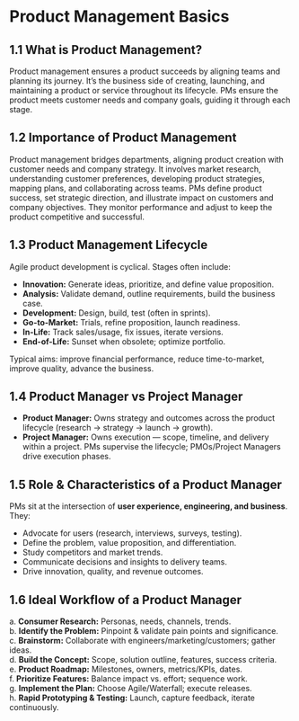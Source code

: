 # Product Management Basics

## 1.1 What is Product Management?
Product management ensures a product succeeds by aligning teams and planning its journey. It’s the business side of creating, launching, and maintaining a product or service throughout its lifecycle. PMs ensure the product meets customer needs and company goals, guiding it through each stage.

## 1.2 Importance of Product Management
Product management bridges departments, aligning product creation with customer needs and company strategy. It involves market research, understanding customer preferences, developing product strategies, mapping plans, and collaborating across teams. PMs define product success, set strategic direction, and illustrate impact on customers and company objectives. They monitor performance and adjust to keep the product competitive and successful.

## 1.3 Product Management Lifecycle
Agile product development is cyclical. Stages often include:
- **Innovation:** Generate ideas, prioritize, and define value proposition.
- **Analysis:** Validate demand, outline requirements, build the business case.
- **Development:** Design, build, test (often in sprints).
- **Go-to-Market:** Trials, refine proposition, launch readiness.
- **In-Life:** Track sales/usage, fix issues, iterate versions.
- **End-of-Life:** Sunset when obsolete; optimize portfolio.

Typical aims: improve financial performance, reduce time-to-market, improve quality, advance the business.

## 1.4 Product Manager vs Project Manager
- **Product Manager:** Owns strategy and outcomes across the product lifecycle (research → strategy → launch → growth).
- **Project Manager:** Owns execution — scope, timeline, and delivery within a project.
PMs supervise the lifecycle; PMOs/Project Managers drive execution phases.

## 1.5 Role & Characteristics of a Product Manager
PMs sit at the intersection of **user experience, engineering, and business**. They:
- Advocate for users (research, interviews, surveys, testing).
- Define the problem, value proposition, and differentiation.
- Study competitors and market trends.
- Communicate decisions and insights to delivery teams.
- Drive innovation, quality, and revenue outcomes.

## 1.6 Ideal Workflow of a Product Manager
a. **Consumer Research:** Personas, needs, channels, trends.  
b. **Identify the Problem:** Pinpoint & validate pain points and significance.  
c. **Brainstorm:** Collaborate with engineers/marketing/customers; gather ideas.  
d. **Build the Concept:** Scope, solution outline, features, success criteria.  
e. **Product Roadmap:** Milestones, owners, metrics/KPIs, dates.  
f. **Prioritize Features:** Balance impact vs. effort; sequence work.  
g. **Implement the Plan:** Choose Agile/Waterfall; execute releases.  
h. **Rapid Prototyping & Testing:** Launch, capture feedback, iterate continuously.
